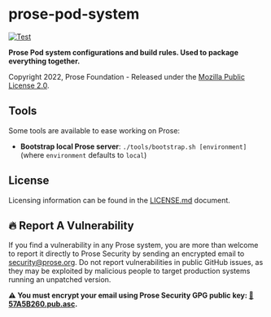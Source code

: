 # prose-pod-system

[![Test](https://github.com/prose-im/prose-pod-system/actions/workflows/test.yml/badge.svg?branch=master)](https://github.com/prose-im/prose-pod-system/actions/workflows/test.yml)

**Prose Pod system configurations and build rules. Used to package everything together.**

Copyright 2022, Prose Foundation - Released under the [Mozilla Public License 2.0](./LICENSE.md).

## Tools

Some tools are available to ease working on Prose:

* **Bootstrap local Prose server**: `./tools/bootstrap.sh [environment]` (where `environment` defaults to `local`)

## License

Licensing information can be found in the [LICENSE.md](./LICENSE.md) document.

## :fire: Report A Vulnerability

If you find a vulnerability in any Prose system, you are more than welcome to report it directly to Prose Security by sending an encrypted email to [security@prose.org](mailto:security@prose.org). Do not report vulnerabilities in public GitHub issues, as they may be exploited by malicious people to target production systems running an unpatched version.

**:warning: You must encrypt your email using Prose Security GPG public key: [:key:57A5B260.pub.asc](https://files.prose.org/public/keys/gpg/57A5B260.pub.asc).**
